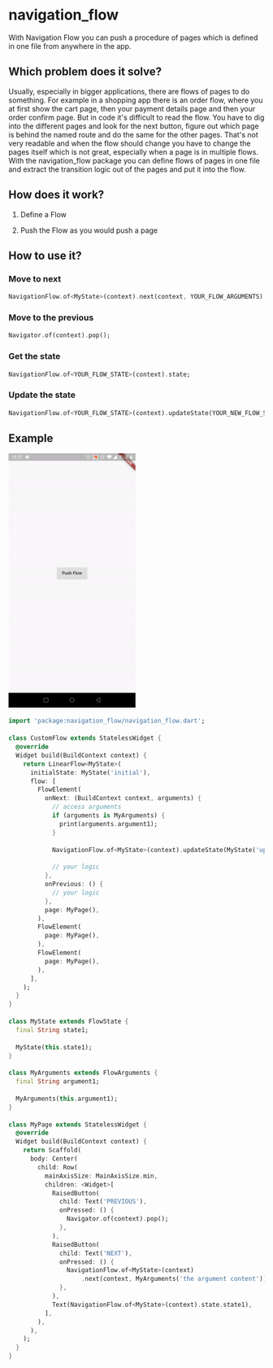 # navigation_flow

With Navigation Flow you can push a procedure of pages which is defined in one file from anywhere in the app.

## Which problem does it solve?

Usually, especially in bigger applications, there are flows of pages to do something.
For example in a shopping app there is an order flow, where you
at first show the cart page, then your payment details page and then your order confirm page. But in code
it's difficult to read the flow. You have to dig into the different pages and look for the next button,
figure out which page is behind the named route and do the same for the other pages. That's not very 
readable and when the flow should change you have to change the pages itself which is not great, especially
when a page is in multiple flows. 
With the navigation_flow package you can define flows of pages in one file and extract the transition logic
out of the pages and put it into the flow.

## How does it work?

1. Define a Flow

2. Push the Flow as you would push a page

## How to use it?

### Move to next

```dart
NavigationFlow.of<MyState>(context).next(context, YOUR_FLOW_ARGUMENTS);
```

### Move to the previous

```dart
Navigator.of(context).pop();
```

### Get the state

```dart
NavigationFlow.of<YOUR_FLOW_STATE>(context).state;
```

### Update the state

```dart
NavigationFlow.of<YOUR_FLOW_STATE>(context).updateState(YOUR_NEW_FLOW_STATE);
```

## Example

<img src="https://github.com/torbenkeller/navigation_flow/blob/master/assets/ezgif-2-fafe6a35f39e.gif" alt="drawing" height="500">

```dart
import 'package:navigation_flow/navigation_flow.dart';

class CustomFlow extends StatelessWidget {
  @override
  Widget build(BuildContext context) {
    return LinearFlow<MyState>(
      initialState: MyState('initial'),
      flow: [
        FlowElement(
          onNext: (BuildContext context, arguments) {
            // access arguments
            if (arguments is MyArguments) {
              print(arguments.argument1);
            }

            NavigationFlow.of<MyState>(context).updateState(MyState('updated'));

            // your logic
          },
          onPrevious: () {
            // your logic
          },
          page: MyPage(),
        ),
        FlowElement(
          page: MyPage(),
        ),
        FlowElement(
          page: MyPage(),
        ),
      ],
    );
  }
}

class MyState extends FlowState {
  final String state1;

  MyState(this.state1);
}

class MyArguments extends FlowArguments {
  final String argument1;

  MyArguments(this.argument1);
}

class MyPage extends StatelessWidget {
  @override
  Widget build(BuildContext context) {
    return Scaffold(
      body: Center(
        child: Row(
          mainAxisSize: MainAxisSize.min,
          children: <Widget>[
            RaisedButton(
              child: Text('PREVIOUS'),
              onPressed: () {
                Navigator.of(context).pop();
              },
            ),
            RaisedButton(
              child: Text('NEXT'),
              onPressed: () {
                NavigationFlow.of<MyState>(context)
                    .next(context, MyArguments('the argument content'));
              },
            ),
            Text(NavigationFlow.of<MyState>(context).state.state1),
          ],
        ),
      ),
    );
  }
}
``` 
